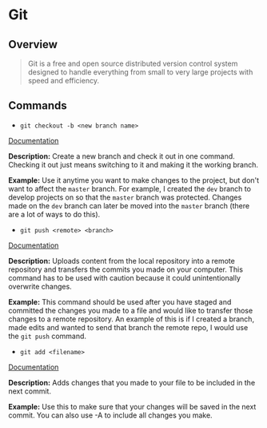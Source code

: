 # Git
## Overview

> Git is a free and open source distributed version control system designed to 
handle everything from small to very large projects with speed and efficiency.
>

## Commands
* `git checkout -b <new branch name>`

[Documentation](https://git-scm.com/docs/git-checkout)

**Description:** Create a new branch and check it out in one command. Checking it out just means switching to it
and making it the working branch.

**Example:** Use it anytime you want to make changes to the project, but don't want to affect the `master` branch.
For example, I created the `dev` branch to develop projects on so that the `master` branch was protected.
Changes made on the `dev` branch can later be moved into the `master` branch (there are a lot of ways to do this).

* `git push <remote> <branch>`

[Documentation](https://git-scm.com/docs/git-push)

**Description:** Uploads content from the local repository into a remote repository and transfers the commits you made on your computer. This command has to be used with caution because it could unintentionally overwrite changes. 

**Example:** This command should be used after you have staged and committed the changes you made to a file and would like to transfer those changes to a remote repository. An example of this is if I created a branch, made edits and wanted to send that branch the remote repo, I would use the `git push` command.

* `git add <filename>`

[Documentation](https://git-scm.com/docs/git-add)

**Description:** Adds changes that you made to your file to be included in the next commit.

**Example:** Use this to make sure that your changes will be saved in the next commit. You can also use -A to include all changes you make.
